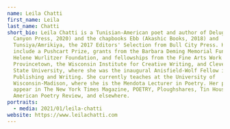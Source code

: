 ```yaml
---
name: Leila Chatti
first_name: Leila
last_name: Chatti
short_bio: Leila Chatti is a Tunisian-American poet and author of Deluge (Copper
  Canyon Press, 2020) and the chapbooks Ebb (Akashic Books, 2018) and
  Tunsiya/Amrikiya, the 2017 Editors' Selection from Bull City Press. Her honors
  include a Pushcart Prize, grants from the Barbara Deming Memorial Fund and the
  Helene Wurlitzer Foundation, and fellowships from the Fine Arts Work Center in
  Provincetown, the Wisconsin Institute for Creative Writing, and Cleveland
  State University, where she was the inaugural Anisfield-Wolf Fellow in
  Publishing and Writing. She currently teaches at the University of
  Wisconsin-Madison, where she is the Mendota Lecturer in Poetry. Her poems
  appear in The New York Times Magazine, POETRY, Ploughshares, Tin House,
  American Poetry Review, and elsewhere.
portraits:
  - media: 2021/01/leila-chatti
website: https://www.leilachatti.com
---
```


